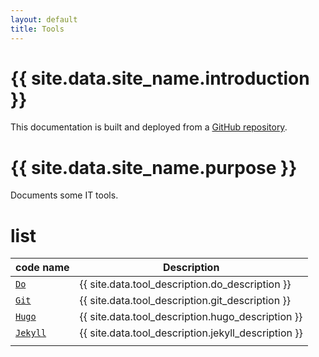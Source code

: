 ```yaml
---
layout: default
title: Tools
---
```


[//]: #(Reference)
[repo_source]: https://github.com/abelgacem/project
[tool_git]:    ./list/git/README
[tool_hugo]:   ./list/hugo/README
[tool_jekyll]: ./list/jekyll/README


# {{ site.data.site_name.introduction }}
This documentation is built and deployed from a [GitHub repository][repo_source].

# {{ site.data.site_name.purpose }}
Documents some IT tools.

# list

|code name|Description|
|-|-|
|[`Do`][tool_git]|{{ site.data.tool_description.do_description }}|
|[`Git`][tool_git]|{{ site.data.tool_description.git_description }}|
|[`Hugo`][tool_hugo]|{{ site.data.tool_description.hugo_description }}|
|[`Jekyll`][tool_jekyll]|{{ site.data.tool_description.jekyll_description }}|
||||

<br>

